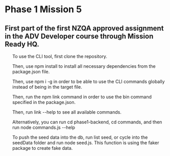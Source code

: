 <h1>Phase 1 Mission 5</h1>
<h2>First part of the first NZQA approved assignment in the ADV Developer course through Mission Ready HQ.</h2>


<ol> To use the CLI tool, first clone the repository.</ol>
<ol>Then, use npm install to install all necessary dependencies from the package.json file.</ol>
<ol>Then, use npm i -g in order to be able to use the CLI commands globally instead of being in the target file.</ol>
<ol>Then, run the npm link command in order to use the bin command specified in the package.json.</ol>
<ol>Then, run link --help to see all available commands.</ol>

<ol>Alternatively, you can run cd phase1-backend, cd commands, and then run node commands.js --help <command e.g. add></ol>

 <ol>To push the seed data into the db, run list seed, or cycle into the seedData folder and run node seed.js. This function is using the faker package to create fake data.</ol>
 
